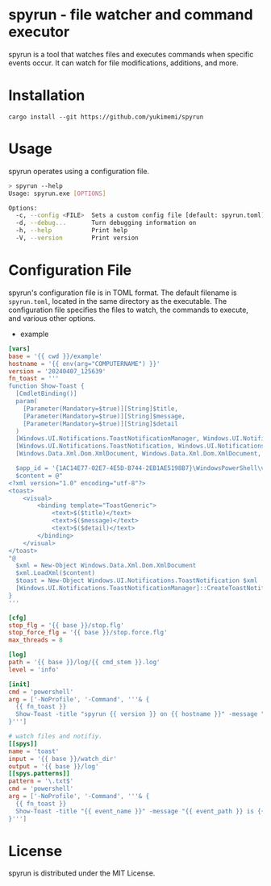 # spyrun - file watcher and command executor

spyrun is a tool that watches files and executes commands when specific events occur.
It can watch for file modifications, additions, and more.

# Installation

```
cargo install --git https://github.com/yukimemi/spyrun
```

# Usage

spyrun operates using a configuration file.

```sh
> spyrun --help
Usage: spyrun.exe [OPTIONS]

Options:
  -c, --config <FILE>  Sets a custom config file [default: spyrun.toml]
  -d, --debug...       Turn debugging information on
  -h, --help           Print help
  -V, --version        Print version
```

# Configuration File

spyrun's configuration file is in TOML format.
The default filename is `spyrun.toml`, located in the same directory as the executable.
The configuration file specifies the files to watch, the commands to execute, and various other options.

- example

```toml
[vars]
base = '{{ cwd }}/example'
hostname = '{{ env(arg="COMPUTERNAME") }}'
version = '20240407_125639'
fn_toast = '''
function Show-Toast {
  [CmdletBinding()]
  param(
    [Parameter(Mandatory=$true)][String]$title,
    [Parameter(Mandatory=$true)][String]$message,
    [Parameter(Mandatory=$true)][String]$detail
  )
  [Windows.UI.Notifications.ToastNotificationManager, Windows.UI.Notifications, ContentType = WindowsRuntime] | Out-Null
  [Windows.UI.Notifications.ToastNotification, Windows.UI.Notifications, ContentType = WindowsRuntime] | Out-Null
  [Windows.Data.Xml.Dom.XmlDocument, Windows.Data.Xml.Dom.XmlDocument, ContentType = WindowsRuntime] | Out-Null

  $app_id = '{1AC14E77-02E7-4E5D-B744-2EB1AE5198B7}\WindowsPowerShell\v1.0\powershell.exe'
  $content = @"
<?xml version="1.0" encoding="utf-8"?>
<toast>
    <visual>
        <binding template="ToastGeneric">
            <text>$($title)</text>
            <text>$($message)</text>
            <text>$($detail)</text>
        </binding>
    </visual>
</toast>
"@
  $xml = New-Object Windows.Data.Xml.Dom.XmlDocument
  $xml.LoadXml($content)
  $toast = New-Object Windows.UI.Notifications.ToastNotification $xml
  [Windows.UI.Notifications.ToastNotificationManager]::CreateToastNotifier($app_id).Show($toast)
}
'''

[cfg]
stop_flg = '{{ base }}/stop.flg'
stop_force_flg = '{{ base }}/stop.force.flg'
max_threads = 8

[log]
path = '{{ base }}/log/{{ cmd_stem }}.log'
level = 'info'

[init]
cmd = 'powershell'
arg = ['-NoProfile', '-Command', '''& {
  {{ fn_toast }}
  Show-Toast -title "spyrun {{ version }} on {{ hostname }}" -message "spyrun is running" -detail "spyrun path is {{ cmd_path }}. config path is {{ cfg_path }}."
}''']

# watch files and notifiy.
[[spys]]
name = 'toast'
input = '{{ base }}/watch_dir'
output = '{{ base }}/log'
[[spys.patterns]]
pattern = '\.txt$'
cmd = 'powershell'
arg = ['-NoProfile', '-Command', '''& {
  {{ fn_toast }}
  Show-Toast -title "{{ event_name }}" -message "{{ event_path }} is {{ event_kind }}" -detail "name: {{ event_name }}. dir: {{ event_dir }}"
}''']
```

# License

spyrun is distributed under the MIT License.


